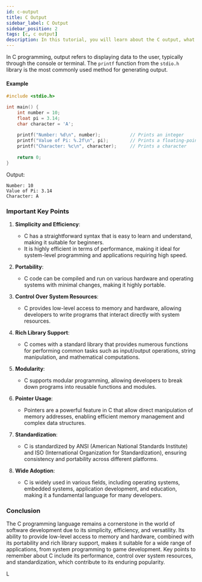 ```yaml
---
id: c-output
title: C Output
sidebar_label: C Output
sidebar_position: 2
tags: [c, c output]
description: In this tutorial, you will learn about the C output, what it is.
---
```



In C programming, output refers to displaying data to the user, typically through the console or terminal. The `printf` function from the `stdio.h` library is the most commonly used method for generating output.

#### Example 
```c
#include <stdio.h>

int main() {
    int number = 10;
    float pi = 3.14;
    char character = 'A';
    
    printf("Number: %d\n", number);           // Prints an integer
    printf("Value of Pi: %.2f\n", pi);        // Prints a floating-point number with 2 decimal places
    printf("Character: %c\n", character);     // Prints a character
    
    return 0;
}
```
Output:
```
Number: 10
Value of Pi: 3.14
Character: A
```

### Important Key Points

1. **Simplicity and Efficiency**:
   - C has a straightforward syntax that is easy to learn and understand, making it suitable for beginners.
   - It is highly efficient in terms of performance, making it ideal for system-level programming and applications requiring high speed.

2. **Portability**:
   - C code can be compiled and run on various hardware and operating systems with minimal changes, making it highly portable.

3. **Control Over System Resources**:
   - C provides low-level access to memory and hardware, allowing developers to write programs that interact directly with system resources.

4. **Rich Library Support**:
   - C comes with a standard library that provides numerous functions for performing common tasks such as input/output operations, string manipulation, and mathematical computations.

5. **Modularity**:
   - C supports modular programming, allowing developers to break down programs into reusable functions and modules.

6. **Pointer Usage**:
   - Pointers are a powerful feature in C that allow direct manipulation of memory addresses, enabling efficient memory management and complex data structures.

7. **Standardization**:
   - C is standardized by ANSI (American National Standards Institute) and ISO (International Organization for Standardization), ensuring consistency and portability across different platforms.

8. **Wide Adoption**:
   - C is widely used in various fields, including operating systems, embedded systems, application development, and education, making it a fundamental language for many developers.

### Conclusion

The C programming language remains a cornerstone in the world of software development due to its simplicity, efficiency, and versatility. Its ability to provide low-level access to memory and hardware, combined with its portability and rich library support, makes it suitable for a wide range of applications, from system programming to game development. Key points to remember about C include its performance, control over system resources, and standardization, which contribute to its enduring popularity.

L